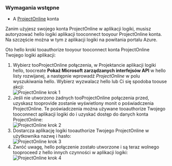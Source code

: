 ### <a name="prerequisites"></a>Wymagania wstępne
* A [ProjectOnline](https://products.office.com/Project/project-online-with-project-for-office-365) konta 

Zanim użyjesz swojego konta ProjectOnline w aplikacji logiki, musisz autoryzować hello logiki aplikacji tooconnect tooyour ProjectOnline konta. Na szczęście można w tym z aplikacji logiki na powitania portalu Azure. 

Oto hello kroki tooauthorize tooyour tooconnect konta ProjectOnline Twojego logiki aplikacji:

1. Wybierz tooProjectOnline połączenia, w Projektancie aplikacji logiki hello, toocreate **Pokaż Microsoft zarządzanych interfejsów API** w hello listy rozwijanej, a następnie wprowadź *ProjectOnline* w polu wyszukiwania hello. Wybierz wyzwalacz hello lub Ci się spodoba toouse akcji:  
   ![ProjectOnline krok 1](./media/connectors-create-api-projectonline/projectonline-1.png)
2. Jeśli nie utworzono żadnych tooProjectOnline połączenia przed, uzyskasz tooprovide zostanie wyświetlony monit o poświadczenia ProjectOnline. Te poświadczenia można używane tooauthorize Twojego tooconnect aplikacji logiki do i uzyskać dostęp do danych konta ProjectOnline:  
   ![ProjectOnline krok 2](./media/connectors-create-api-projectonline/projectonline-2.png)
3. Dostarcza aplikację logiki tooauthorize Twojego ProjectOnline w użytkownika nazwę i hasło:  
   ![ProjectOnline krok 3](./media/connectors-create-api-projectonline/projectonline-3.png)   
4. Zwróć uwagę, hello połączenie zostało utworzone i są teraz wolnego tooproceed z hello innych czynności w aplikacji logiki:  
   ![ProjectOnline krok 4](./media/connectors-create-api-projectonline/projectonline-4.png)   

